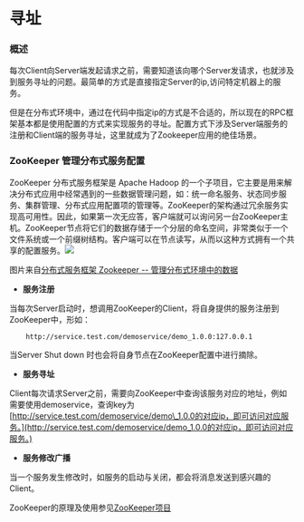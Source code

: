 # 寻址

### 概述

每次Client向Server端发起请求之前，需要知道该向哪个Server发请求，也就涉及到服务寻址的问题。最简单的方式是直接指定Server的ip,访问特定机器上的服务。

但是在分布式环境中，通过在代码中指定ip的方式是不合适的，所以现在的RPC框架基本都是使用配置的方式来实现服务的寻址。配置方式下涉及Server端服务的注册和Client端的服务寻址，这里就成为了Zookeeper应用的绝佳场景。

### ZooKeeper 管理分布式服务配置

ZooKeeper 分布式服务框架是 Apache Hadoop 的一个子项目，它主要是用来解决分布式应用中经常遇到的一些数据管理问题，如：统一命名服务、状态同步服务、集群管理、分布式应用配置项的管理等。ZooKeeper的架构通过冗余服务实现高可用性。因此，如果第一次无应答，客户端就可以询问另一台ZooKeeper主机。ZooKeeper节点将它们的数据存储于一个分层的命名空间，非常类似于一个文件系统或一个前缀树结构。客户端可以在节点读写，从而以这种方式拥有一个共享的配置服务。![](http://7xkbey.com1.z0.glb.clouddn.com/zookeerp数据模型.gif)

图片来自[分布式服务框架 Zookeeper -- 管理分布式环境中的数据](https://www.ibm.com/developerworks/cn/opensource/os-cn-zookeeper/)

* **服务注册**

当每次Server启动时，想调用ZooKeeper的Client，将自身提供的服务注册到ZooKeeper中，形如：

```
    http://service.test.com/demoservice/demo_1.0.0:127.0.0.1
```

当Server Shut down 时也会将自身节点在ZooKeeper配置中进行摘除。

* **服务寻址**

Client每次请求Server之前，需要向ZooKeeper中查询该服务对应的地址，例如需要使用demoservice，查询key为[http://service.test.com/demoservice/demo\_1.0.0的对应ip，即可访问对应服务。](http://service.test.com/demoservice/demo_1.0.0的对应ip，即可访问对应服务。)

* **服务修改广播**

当一个服务发生修改时，如服务的启动与关闭，都会将消息发送到感兴趣的Client。

ZooKeeper的原理及使用参见[ZooKeeper项目](https://zookeeper.apache.org/)

